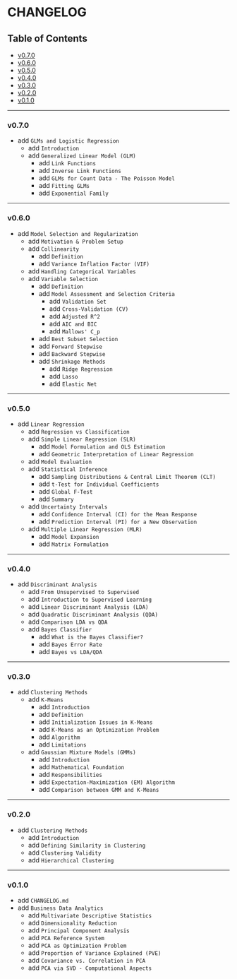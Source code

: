 <h1>CHANGELOG</h1>

<h2>Table of Contents</h2>

- [v0.7.0](#v070)
- [v0.6.0](#v060)
- [v0.5.0](#v050)
- [v0.4.0](#v040)
- [v0.3.0](#v030)
- [v0.2.0](#v020)
- [v0.1.0](#v010)

--------------------

### v0.7.0

- add `GLMs and Logistic Regression`
  - add `Introduction`
  - add `Generalized Linear Model (GLM)`
    - add `Link Functions`
    - add `Inverse Link Functions`
    - add `GLMs for Count Data - The Poisson Model`
    - add `Fitting GLMs`
    - add `Exponential Family`

--------------------

### v0.6.0

- add `Model Selection and Regularization`
  - add `Motivation & Problem Setup`
  - add `Collinearity`
    - add `Definition`
    - add `Variance Inflation Factor (VIF)`
  - add `Handling Categorical Variables`
  - add `Variable Selection`
    - add `Definition`
    - add `Model Assessment and Selection Criteria`
      - add `Validation Set`
      - add `Cross-Validation (CV)`
      - add `Adjusted R^2`
      - add `AIC and BIC`
      - add `Mallows' C_p`
    - add `Best Subset Selection`
    - add `Forward Stepwise`
    - add `Backward Stepwise`
    - add `Shrinkage Methods`
      - add `Ridge Regression`
      - add `Lasso`
      - add `Elastic Net`

--------------------

### v0.5.0

- add `Linear Regression`
  - add `Regression vs Classification`
  - add `Simple Linear Regression (SLR)`
    - add `Model Formulation and OLS Estimation`
    - add `Geometric Interpretation of Linear Regression`
  - add `Model Evaluation`
  - add `Statistical Inference`
    - add `Sampling Distributions & Central Limit Theorem (CLT)`
    - add `t-Test for Individual Coefficients`
    - add `Global F-Test`
    - add `Summary`
  - add `Uncertainty Intervals`
    - add `Confidence Interval (CI) for the Mean Response`
    - add `Prediction Interval (PI) for a New Observation`
  - add `Multiple Linear Regression (MLR)`
    - add `Model Expansion`
    - add `Matrix Formulation`

--------------------

### v0.4.0

- add `Discriminant Analysis`
  - add `From Unsupervised to Supervised`
  - add `Introduction to Supervised Learning`
  - add `Linear Discriminant Analysis (LDA)`
  - add `Quadratic Discriminant Analysis (QDA)`
  - add `Comparison LDA vs QDA`
  - add `Bayes Classifier`
    - add `What is the Bayes Classifier?`
    - add `Bayes Error Rate`
    - add `Bayes vs LDA/QDA`

--------------------

### v0.3.0

- add `Clustering Methods`
  - add `K-Means`
    - add `Introduction`
    - add `Definition`
    - add `Initialization Issues in K-Means`
    - add `K-Means as an Optimization Problem`
    - add `Algorithm`
    - add `Limitations`
  - add `Gaussian Mixture Models (GMMs)`
    - add `Introduction`
    - add `Mathematical Foundation`
    - add `Responsibilities`
    - add `Expectation-Maximization (EM) Algorithm`
    - add `Comparison between GMM and K-Means`

--------------------

### v0.2.0

- add `Clustering Methods`
  - add `Introduction`
  - add `Defining Similarity in Clustering`
  - add `Clustering Validity`
  - add `Hierarchical Clustering`

--------------------

### v0.1.0

- add `CHANGELOG.md`
- add `Business Data Analytics`
  - add `Multivariate Descriptive Statistics`
  - add `Dimensionality Reduction`
  - add `Principal Component Analysis`
  - add `PCA Reference System`
  - add `PCA as Optimization Problem`
  - add `Proportion of Variance Explained (PVE)`
  - add `Covariance vs. Correlation in PCA`
  - add `PCA via SVD - Computational Aspects`